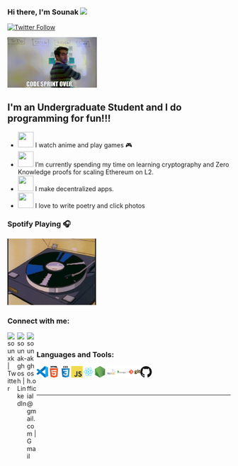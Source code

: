### Hi there, I'm Sounak   <img src="https://media.giphy.com/media/hvRJCLFzcasrR4ia7z/giphy.gif" width="30px">


[![Twitter Follow](https://img.shields.io/twitter/follow/sounxk?color=1DA1F2&logo=twitter&style=for-the-badge)](https://twitter.com/intent/follow?original_referer=https%3A%2F%2Fgithub.com%2sounxk&screen_name=sounxk)


<img src="https://github.com/sounxk/sounxk/blob/master/readMe.gif?raw=false" width="40%">



## I'm an Undergraduate Student and I do programming for fun!!!

- <img src="https://cultofthepartyparrot.com/parrots/hd/illuminatiparrot.gif" width="35" height="35"/>   I watch anime and play games 🎮
- <img src="https://cultofthepartyparrot.com/parrots/hd/laptop_parrot.gif" width="35" height="35"/>   I’m currently spending my time on learning cryptography and Zero Knowledge proofs for scaling Ethereum on L2.
- <img src="https://cultofthepartyparrot.com/parrots/hd/hypnoparrotlight.gif" width="35" height="35"/>   I make decentralized apps.
- <img src="https://cultofthepartyparrot.com/parrots/hd/mustacheparrot.gif" width="35" height="35"/>   I love to write poetry and click photos




### Spotify Playing 🎧

[<img src="https://github.com/sounxk/sounxk/blob/master/Art/3.gif" alt="Sounak Spotify Playing" width="200" />](https://open.spotify.com/playlist/3gGazk32zUQvmP1Z8q4Fer)

### Connect with me:

[<img align="left" alt="sounxk | Twitter" width="22px" src="https://cdn.jsdelivr.net/npm/simple-icons@v3/icons/twitter.svg" />][twitter]
[<img align="left" alt="sounak-ghosh | LinkedIn" width="22px" src="https://cdn.jsdelivr.net/npm/simple-icons@v3/icons/linkedin.svg" />][linkedin]
[<img align="left" alt="sounakghosh.official@gmail.com | Gmail" width="22px" src="https://cdn.jsdelivr.net/npm/simple-icons@v3/icons/gmail.svg" />][gmail]

<br />

### Languages and Tools:

<img align="left" alt="Visual Studio Code" width="26px" src="https://raw.githubusercontent.com/github/explore/80688e429a7d4ef2fca1e82350fe8e3517d3494d/topics/visual-studio-code/visual-studio-code.png" />
<img align="left" alt="HTML5" width="26px" src="https://raw.githubusercontent.com/github/explore/80688e429a7d4ef2fca1e82350fe8e3517d3494d/topics/html/html.png" />
<img align="left" alt="CSS3" width="26px" src="https://raw.githubusercontent.com/github/explore/80688e429a7d4ef2fca1e82350fe8e3517d3494d/topics/css/css.png" />
<img align="left" alt="JavaScript" width="26px" src="https://raw.githubusercontent.com/github/explore/80688e429a7d4ef2fca1e82350fe8e3517d3494d/topics/javascript/javascript.png" />
<img align="left" alt="React" width="26px" src="https://raw.githubusercontent.com/github/explore/80688e429a7d4ef2fca1e82350fe8e3517d3494d/topics/react/react.png" />
<img align="left" alt="Node.js" width="26px" src="https://raw.githubusercontent.com/github/explore/80688e429a7d4ef2fca1e82350fe8e3517d3494d/topics/nodejs/nodejs.png" />
<img align="left" alt="MySQL" width="26pxng" src="https://raw.githubusercontent.com/github/explore/80688e429a7d4ef2fca1e82350fe8e3517d3494d/topics/mysql/mysql.png" />
<img align="left" alt="MongoDB" width="26px" src="https://raw.githubusercontent.com/github/explore/80688e429a7d4ef2fca1e82350fe8e3517d3494d/topics/mongodb/mongodb.png" />
<img align="left" alt="Git" width="26px" src="https://raw.githubusercontent.com/github/explore/80688e429a7d4ef2fca1e82350fe8e3517d3494d/topics/git/git.png" />
<img align="left" alt="GitHub" width="26px" src="https://raw.githubusercontent.com/github/explore/78df643247d429f6cc873026c0622819ad797942/topics/github/github.png" />
<br />

<!-- <p align="center">
  <img width="48%" src="https://github-readme-stats.vercel.app/api?username=sounxk&show_icons=true&theme=beufy" />
  
</p> -->

<br />

<br />



---


[twitter]: https://twitter.com/sounxk/
[linkedin]: https://www.linkedin.com/in/sounak-ghosh
[gmail]: mailto:sounakghosh.official@gmail.com




    




 


    


